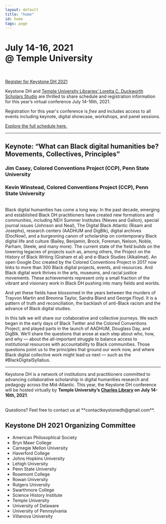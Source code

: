 ```yaml
---
layout: default
title: "home"
id: home
tags: page
---
```


# July 14-16, 2021<br/>@ Temple University
  
<br/>

<a class="button button-dark-blue" href="https://charlesstudy.temple.edu/calendar/events/keystone_dh">Register for Keystone DH 2021</a>

Keystone DH and [Temple University Libraries’ Loretta C. Duckworth Scholars Studio](https://library.temple.edu/lcdss) are thrilled to share schedule and registration information for this year’s virtual conference July 14-16th, 2021.

Registration for this year's conference is *free* and includes access to all events including keynote, digital showcase, workshops, and panel sessions.

[Explore the full schedule here.](https://keystonedh.network/2021/schedule)

---

## **Keynote: “What can Black digital humanities be? Movements, Collectives, Principles”** 

### Jim Casey, Colored Conventions Project (CCP), Penn State University 
### Kevin Winstead, Colored Conventions Project (CCP), Penn State University 


<br/>
Black digital humanities has come a long way. In the past decade, emerging and established Black DH practitioners have created new formations and communities, including NEH Summer Institutes (Nieves and Gallon), special journal issues (Johnson and Neal), The Digital Black Atlantic (Risam and Josephs), research centers (AADHUM and DigBlk), digital archives (DocNow), and a burgeoning canon of scholarship on contemporary Black digital life and culture (Bailey, Benjamin, Brock, Foreman, Nelson, Noble, Parham, Steele, and many more). The current state of the field builds on the towering legacies of projects such as, among others, the Project on the History of Black Writing (Graham et al) and e-Black Studies (Alkalimat). An open Google Doc created by the Colored Conventions Project in 2017 now links to more than 300 Black digital projects, events, and resources. And Black digital work thrives in the arts, museums, and racial justice movements. These achievements represent only a small fraction of the vibrant and visionary work in Black DH pushing into many fields and worlds.

And yet these fields have blossomed in the years between the murders of Trayvon Martin and Breonna Taylor, Sandra Bland and George Floyd. It is a pattern of truth and reconciliation, the backlash of anti-Black racism and the advance of Black digital studies.

In this talk we will share our collaborative and collective journeys. We each began in the early days of Black Twitter and the Colored Conventions Project, and played parts in the launch of AADHUM, Douglass Day, and DigBlk. We’ll share the questions that arose at each step about who, how, and why — about the all-important struggle to balance access to institutional resources with accountability to Black communities. Those questions point us to the principles that ground our work now, and where Black digital collective work might lead us next — such as the #BlackDigitalSyllabus. 

---

Keystone DH is a network of institutions and practitioners committed to advancing collaborative scholarship in digital humanities research and pedagogy across the Mid-Atlantic. This year, the Keystone DH conference will be hosted virtually by **Temple University’s [Charles Library](https://www.temple.edu/about/libraries/charles) on July 14-16th, 2021**.

<br/>
Questions? Feel free to contact us at **contactkeystonedh@gmail.com**. 

<br/>

## Keystone DH 2021 Organizing Committee

- American Philosophical Society
- Bryn Mawr College
- Carnegie Mellon University
- Haverford College
- Johns Hopkins University
- Lehigh University
- Penn State University
- Rosemont College
- Rowan University
- Rutgers University
- Swarthmore College
- Science History Institute 
- Temple University
- University of Delaware
- University of Pennsylvania
- Villanova University

